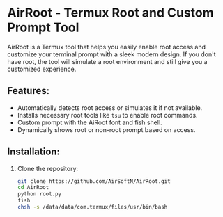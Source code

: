 # AirRoot - Termux Root and Custom Prompt Tool

AirRoot is a Termux tool that helps you easily enable root access and customize your terminal prompt with a sleek modern design. If you don't have root, the tool will simulate a root environment and still give you a customized experience.

## Features:
- Automatically detects root access or simulates it if not available.
- Installs necessary root tools like `tsu` to enable root commands.
- Custom prompt with the AiRoot font and fish shell.
- Dynamically shows root or non-root prompt based on access.

## Installation:
1. Clone the repository:
   ```bash
   git clone https://github.com/AirSoftN/AirRoot.git
   cd AirRoot
   python root.py
   fish
   chsh -s /data/data/com.termux/files/usr/bin/bash
   

